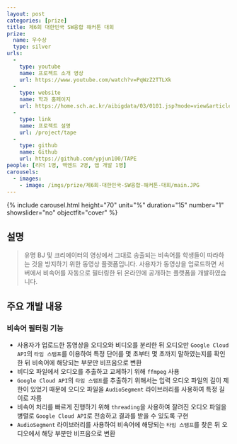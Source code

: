 ```yaml
---
layout: post
categories: [prize]
title: 제6회 대한민국 SW융합 해커톤 대회
prize:
  name: 우수상
  type: silver
urls:
  -
    type: youtube
    name: 프로젝트 소개 영상
    url: https://www.youtube.com/watch?v=PqWzZ2TTLXk
  -
    type: website
    name: 학과 홈페이지
    url: https://home.sch.ac.kr/aibigdata/03/0101.jsp?mode=view&article_no=20211006091615313007&board_wrapper=%2Faibigdata%2F03%2F0101.jsp&pager.offset=80&board_no=20210716140709213028
  -
    type: link
    name: 프로젝트 설명
    url: /project/tape
  -
    type: github
    name: Github
    url: https://github.com/ypjun100/TAPE
people: [리더 1명, 백엔드 2명, 앱 개발 1명]
carousels:
  - images: 
    - image: /imgs/prize/제6회-대한민국-SW융합-해커톤-대회/main.JPG
---
```


{% include carousel.html height="70" unit="%" duration="15" number="1" showslider="no" objectfit="cover" %}

## 설명
> 유명 BJ 및 크리에이터의 영상에서 그대로 송출되는 비속어를 학생들이 따라하는 것을 방지하기 위한 동영상 플랫폼입니다. 사용자가 동영상을 업로드하면 서버에서 비속어를 자동으로 필터링한 뒤 온라인에 공개하는 플랫폼을 개발하였습니다.

## 주요 개발 내용
### 비속어 필터링 기능
* 사용자가 업로드한 동영상을 오디오와 비디오를 분리한 뒤 오디오만 `Google Cloud API`의 `타임 스탬프`를 이용하여 특정 단어를 몇 초부터 몇 초까지 말하였는지를 확인한 뒤 비속어에 해당되는 부분만 비프음으로 변환
* 비디오 파일에서 오디오를 추출하고 교체하기 위해 `ffmpeg` 사용
* `Google Cloud API`의 `타임 스탬프`를 추출하기 위해서는 입력 오디오 파일의 길이 제한이 있었기 때문에 오디오 파일을 `AudioSegment` 라이브러리를 사용하여 특정 길이로 자름
* 비속어 처리를 빠르게 진행하기 위해 `threading`을 사용하여 잘려진 오디오 파일을 병렬로 `Google Cloud API`로 전송하고 결과를 받을 수 있도록 구현
* `AudioSegment` 라이브러리를 사용하여 비속어에 해당되는 `타임 스탬프`를 찾은 뒤 오디오에서 해당 부분만 비프음으로 변환